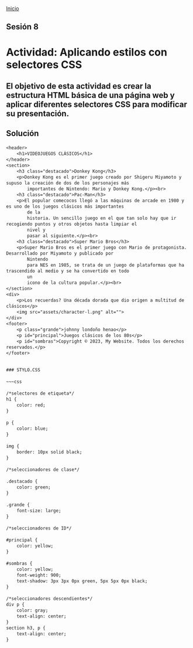 <!-- No borrar o modificar -->
[Inicio](./index.md)

## Sesión 8 


<!-- Su documentación aquí -->

# Actividad: Aplicando estilos con selectores CSS
## El objetivo de esta actividad es crear la estructura HTML básica de una página web y aplicar diferentes selectores CSS para modificar su presentación.

## Solución

<!DOCTYPE html>
<html lang="en">

<head>
    <meta charset="UTF-8">
    <meta name="viewport" content="width=device-width, initial-scale=1.0">
    <title>Actividad8</title>
    <link rel="stylesheet" href="stylo.css">
</head>

<body>

    <header>
        <h1>VIDEOJUEGOS CLÁSICOS</h1>
    </header>
    <section>
        <h3 class="destacado">Donkey Kong</h3>
        <p>Donkey Kong es el primer juego creado por Shigeru Miyamoto y supuso la creación de dos de los personajes más
            importantes de Nintendo: Mario y Donkey Kong.</p><br>
        <h3 class="destacado">Pac-Man</h3>
        <p>El popular comecocos llegó a las máquinas de arcade en 1980 y es uno de los juegos clásicos más importantes
            de la
            historia. Un sencillo juego en el que tan solo hay que ir recogiendo puntos y otros objetos hasta limpiar el
            nivel y
            pasar al siguiente.</p><br>
        <h3 class="destacado">Super Mario Bros</h3>
        <p>Super Mario Bros es el primer juego con Mario de protagonista. Desarrollado por Miyamoto y publicado por
            Nintendo
            para NES en 1985, se trata de un juego de plataformas que ha trascendido al medio y se ha convertido en todo
            un
            icono de la cultura popular.</p><br>
    </section>
    <div>
        <p>Los recuerdas? Una década dorada que dio origen a multitud de clásicos</p>
        <img src="assets/character-l.png" alt="">
    </div>
    <footer>
        <p class="grande">johnny londoño henao</p>
        <p id="principal">Juegos clásicos de los 80s</p>
        <p id="sombras">Copyright © 2023, My Website. Todos los derechos reservados.</p>
    </footer>

</body>

</html>

~~~

### STYLO.CSS

~~~css

/*selectores de etiqueta*/
h1 {
    color: red;
}

p {
    color: blue;
}

img {
    border: 10px solid black;
}

/*seleccionadores de clase*/

.destacado {
    color: green;
}

.grande {
    font-size: large;
}

/*seleccionadores de ID*/

#principal {
    color: yellow;
}

#sombras {
    color: yellow;
    font-weight: 900;
    text-shadow: 3px 3px 0px green, 5px 5px 0px black;
}

/*seleccionadores descendientes*/
div p {
    color: gray;
    text-align: center;
}
section h3, p {
    text-align: center;
}

~~~